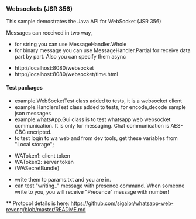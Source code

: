 ### Websockets (JSR 356)

This sample demostrates the Java API for WebSocket (JSR 356)

Messages can received in two way, 
- for string you can use MessageHandler.Whole
- for binary message you can use MessageHandler.Partial for receive data part by part.
Also you can specify them async

* http://localhost:8080/websocket
* http://localhost:8080/websocket/time.html

#### Test packages
* example.WebSocketTest class added to tests, it is a websocket client
* example.HandlersTest class added to tests, for encode,decode sample json messages
* example.whatsApp.Gui class is to test whatsapp web websocket communication. It is only for messaging. Chat communication is AES-CBC encripted.
* to test login to wa web and from dev tools, get these variables from "Local storage";
 - WAToken1: client token
 - WAToken2: server token
 - (WASecretBundle)
	
* write them to params.txt and you are in. 
* can test "writing.." message with presence command. When someone write to you, you will receive "Precence" message with number!

** Protocol details is here: https://github.com/sigalor/whatsapp-web-reveng/blob/master/README.md




